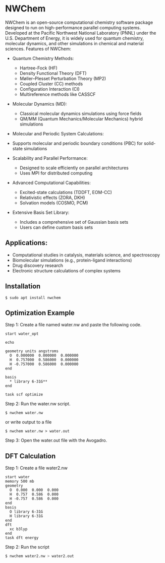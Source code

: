 # NWChem

NWChem is an open-source computational chemistry software package designed to run on high-performance parallel computing systems. Developed at the Pacific Northwest National Laboratory (PNNL) under the U.S. Department of Energy, it is widely used for quantum chemistry, molecular dynamics, and other simulations in chemical and material sciences.
Features of NWChem:

+ Quantum Chemistry Methods:
  - Hartree-Fock (HF)
  - Density Functional Theory (DFT)
  - Møller–Plesset Perturbation Theory (MP2)
  - Coupled Cluster (CC) methods
  - Configuration Interaction (CI)
  - Multireference methods like CASSCF

+ Molecular Dynamics (MD):
  - Classical molecular dynamics simulations using force fields
  - QM/MM (Quantum Mechanics/Molecular Mechanics) hybrid simulations

+ Molecular and Periodic System Calculations:
 - Supports molecular and periodic boundary conditions (PBC) for solid-state simulations

+ Scalability and Parallel Performance:
  - Designed to scale efficiently on parallel architectures
  - Uses MPI for distributed computing

+ Advanced Computational Capabilities:
  - Excited-state calculations (TDDFT, EOM-CC)
  - Relativistic effects (ZORA, DKH)
  - Solvation models (COSMO, PCM)

+ Extensive Basis Set Library:
  - Includes a comprehensive set of Gaussian basis sets
  - Users can define custom basis sets

## Applications:
- Computational studies in catalysis, materials science, and spectroscopy
- Biomolecular simulations (e.g., protein-ligand interactions)
- Drug discovery research
- Electronic structure calculations of complex systems
    

## Installation 

`$ sudo apt install nwchem`

## Optimization Example

Step 1: Create a file named water.nw and paste the following code.
```
start water_opt

echo

geometry units angstroms
  O  0.000000  0.000000  0.000000
  H  0.757000  0.586000  0.000000
  H -0.757000  0.586000  0.000000
end

basis
  * library 6-31G**
end

task scf optimize
```

Step 2: Run the water.nw script.
```
$ nwchem water.nw
```

or write output to a file

```
$ nwchem water.nw > water.out
```

Step 3: Open the water.out file with the Avogadro.

## DFT Calculation

Step 1: Create a file water2.nw
```
start water
memory 500 mb
geometry
  O  0.000  0.000  0.000
  H  0.757  0.586  0.000
  H -0.757  0.586  0.000
end
basis
  O library 6-31G
  H library 6-31G
end
dft
  xc b3lyp
end
task dft energy
```

Step 2: Run the script

```bash
$ nwchem water2.nw > water2.out
```
